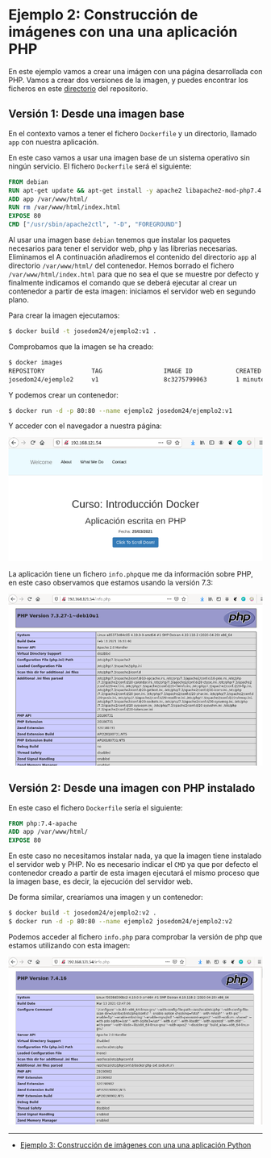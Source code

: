# Ejemplo 2: Construcción de imágenes con una una aplicación PHP

En este ejemplo vamos a crear una imágen con una página desarrollada con PHP. Vamos a crear dos versiones de la imagen, y puedes encontrar los ficheros en este [directorio](https://github.com/josedom24/curso_docker_2022/tree/main/ejemplos/sesion5/ejemplo2) del repositorio.

## Versión 1: Desde una imagen base

En el contexto vamos a tener el fichero `Dockerfile` y un directorio, llamado `app` con nuestra aplicación.

En este caso vamos a usar una imagen base de un sistema operativo sin ningún servicio. El fichero `Dockerfile` será el siguiente:

```Dockerfile
FROM debian
RUN apt-get update && apt-get install -y apache2 libapache2-mod-php7.4 php7.4 && apt-get clean && rm -rf /var/lib/apt/lists/*
ADD app /var/www/html/
RUN rm /var/www/html/index.html
EXPOSE 80
CMD ["/usr/sbin/apache2ctl", "-D", "FOREGROUND"]
```

Al usar una imagen base `debian` tenemos que instalar los paquetes necesarios para tener el servidor web, php y las librerias necesarias. Eliminamos el A continuación añadiremos el contenido del directorio `app` al directorio `/var/www/html/` del contenedor. Hemos borrado el fichero `/var/www/html/index.html` para que no sea el que se muestre por defecto y finalmente indicamos el comando que se deberá ejecutar al crear un contenedor a partir de esta imagen: iniciamos el servidor web en segundo plano.

Para crear la imagen ejecutamos:

```bash
$ docker build -t josedom24/ejemplo2:v1 .
```

Comprobamos que la imagen se ha creado:

```bash
$ docker images
REPOSITORY             TAG                 IMAGE ID            CREATED             SIZE
josedom24/ejemplo2     v1                  8c3275799063        1 minute ago      226MB
```

Y podemos crear un contenedor:

```bash
$ docker run -d -p 80:80 --name ejemplo2 josedom24/ejemplo2:v1
```

Y acceder con el navegador a nuestra página:

![ejemplo2](img/ejemplo2.png)

La aplicación tiene un fichero `info.php`que me da información sobre PHP, en este caso observamos que estamos usando la versión 7.3:

![ejemplo2](img/ejemplo2_phpinfo.png)


## Versión 2: Desde una imagen con PHP instalado

En este caso el fichero `Dockerfile` sería el siguiente:

```Dockerfile
FROM php:7.4-apache
ADD app /var/www/html/
EXPOSE 80
```

En este caso no necesitamos instalar nada, ya que la imagen tiene instalado el servidor web y PHP. No es necesario indicar el `CMD` ya que por defecto el contenedor creado a partir de esta imagen ejecutará el mismo proceso que la imagen base, es decir, la ejecución del servidor web.

De forma similar, crearíamos una imagen y un contenedor:

```bash
$ docker build -t josedom24/ejemplo2:v2 .
$ docker run -d -p 80:80 --name ejemplo2 josedom24/ejemplo2:v2
```

Podemos acceder al fichero `info.php` para comprobar la versión de php que estamos utilizando con esta imagen:

![ejemplo2](img/ejemplo2_phpinfo2.png)

---

* [Ejemplo 3: Construcción de imágenes con una una aplicación Python](ejemplo3)
